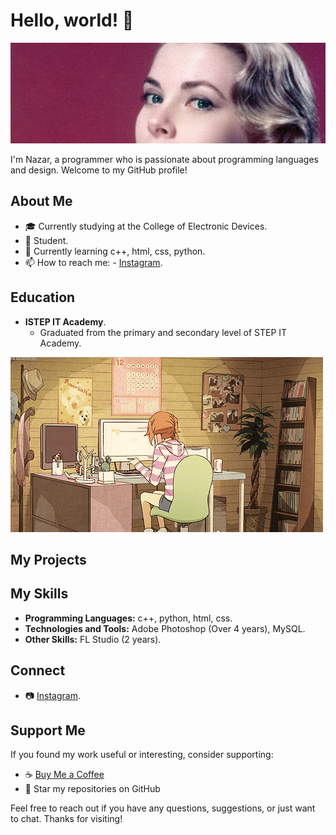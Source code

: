 # Hello, world! 👋
![Header Image](https://github.com/prodbysendwxve/prodbysendwxve/blob/main/hd-aspect-1499073090-gettyimages-71494788%20%D0%BA%D0%BE%D0%BF%D0%B8%D1%8F.jpg?raw=true)
 
<div style="background-image: url('');">
    I'm Nazar, a programmer who is passionate about programming languages and design. Welcome to my GitHub profile!

## About Me
- 🎓 Currently studying at the College of Electronic Devices.
- 💼 Student.
- 🌱 Currently learning c++, html, css, python.
- 📫 How to reach me: - [Instagram](https://www.instagram.com/sendwave6768/).

## Education






- **ISTEP IT Academy**.
  - Graduated from the primary and secondary level of STEP IT Academy.

![GIF](https://github.com/prodbysendwxve/prodbysendwxve/blob/main/212747903-e9bdf048-2dc8-41f9-b973-0e72ff07bfba.gif?raw=true)
## My Projects



## My Skills

- **Programming Languages:** c++, python, html, css.
- **Technologies and Tools:** Adobe Photoshop (Over 4 years), MySQL.
- **Other Skills:** FL Studio (2 years).

## Connect

- 📷 [Instagram](https://www.instagram.com/prodbysendwxve/?next=%2Fsendwave6768%2F).

## Support Me

If you found my work useful or interesting, consider supporting:



- ☕ [Buy Me a Coffee](https://www.buymeacoffee.com/prodbysendwxve)
- 🌟 Star my repositories on GitHub



Feel free to reach out if you have any questions, suggestions, or just want to chat. Thanks for visiting!

</div>


